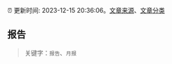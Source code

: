:alarm_clock: 更新时间: 2023-12-15 20:36:06。[文章来源](/README.md)、[文章分类](/TAGS.md)

## 报告


> 关键字：`报告`、`月报`



